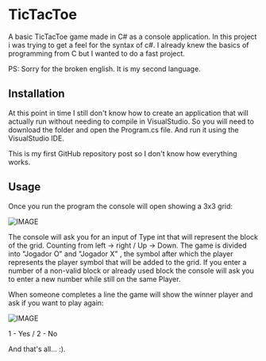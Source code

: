 # TicTacToe
A basic TicTacToe game made in C# as a console application. In this project i was trying to get a feel for the syntax of c#. I already knew the basics of programming from C but I wanted to do a fast project.

PS: Sorry for the broken english. It is my second language.

## Installation

At this point in time I still don't know how to create an application that will actually run without needing to compile in VisualStudio. So you will need to download the folder and open the Program.cs file. And run it using the VisualStudio IDE.

This is my first GitHub repository post so I don't know how everything works.

## Usage

Once you run the program the console will open showing a 3x3 grid:

![IMAGE](https://imgur.com/4OwzfSy.png)

The console will ask you for an input of Type int that will represent the block of the grid. Counting from left -> right / Up -> Down. The game is divided into "Jogador O" and "Jogador X" , the symbol after which the player represents the player symbol that will be added to the grid. If you enter a number of a non-valid block or already used block the console will ask you to enter a new number while still on the same Player.

When someone completes a line the game will show the winner player and ask if you want to play again:

![IMAGE](https://imgur.com/Bh4dWgU.png)

1 - Yes / 2 - No

And that's all... :).
